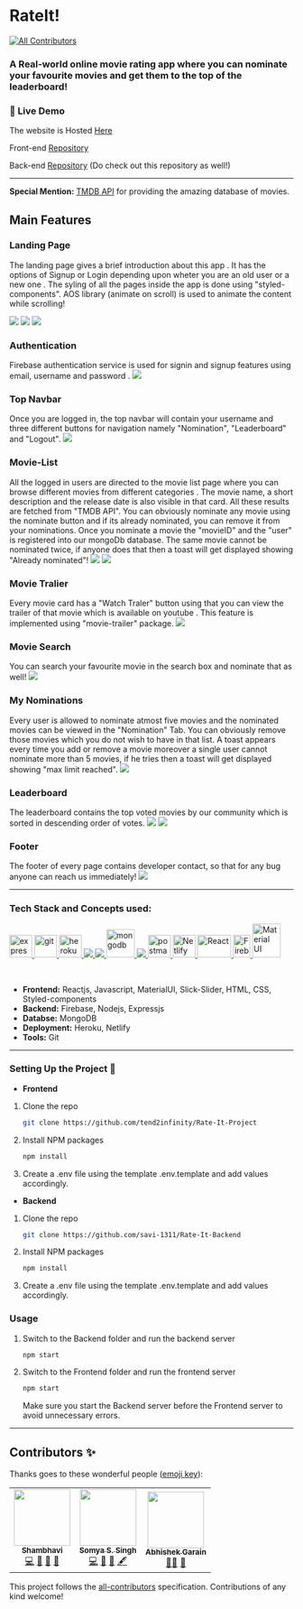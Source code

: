 # RateIt!
<!-- ALL-CONTRIBUTORS-BADGE:START - Do not remove or modify this section -->
[![All Contributors](https://img.shields.io/badge/all_contributors-3-orange.svg?style=flat-square)](#contributors-)
<!-- ALL-CONTRIBUTORS-BADGE:END -->
### A Real-world online movie rating app where you can nominate your favourite movies and get them to the top of the leaderboard! 

### 🔗 Live Demo

The website is Hosted [Here](https://rate-it-project.netlify.app)

Front-end [Repository](https://github.com/tend2infinity/Rate-It-Project)

Back-end [Repository](https://github.com/savi-1311/Rate-It-Backend) (Do check out this repository as well!)

***
__Special Mention:__ [TMDB API](https://developers.themoviedb.org/3) for providing the amazing database of movies.
## Main Features
### Landing Page
The landing page gives a brief introduction about this app . It has the options of Signup or Login depending upon wheter you are an old user or a new one . The syling of all the pages inside the app is done using "styled-components". AOS library (animate on scroll) is used to animate the content while scrolling!

![](https://github.com/tend2infinity/Rate-It-Project/blob/master/public/screenshots/rateit1.JPG)
![](https://github.com/tend2infinity/Rate-It-Project/blob/master/public/screenshots/rateit2.JPG)
![](https://github.com/tend2infinity/Rate-It-Project/blob/master/public/screenshots/rateit3.JPG)

### Authentication
Firebase authentication service is used for signin and signup features using email, username and password .
![](https://github.com/tend2infinity/Rate-It-Project/blob/master/public/screenshots/rateit5.JPG)

### Top Navbar
Once you are logged in, the top navbar will contain your username and three different buttons for navigation namely "Nomination", "Leaderboard" and "Logout".
![](https://github.com/tend2infinity/Rate-It-Project/blob/master/public/screenshots/rateit6.JPG)

### Movie-List
All the logged in users are directed to the movie list page where you can browse different movies from different categories . The movie name, a short description and the release date is also visible in that card. All these results are fetched from "TMDB API". You can obviously nominate any movie using the nominate button and if its already nominated, you can remove it from your nominations. Once you nominate a movie the "movieID" and the "user" is registered into our mongoDb database. The same movie cannot be nominated twice, if anyone does that then a toast will get displayed showing "Already nominated"!
![](https://github.com/tend2infinity/Rate-It-Project/blob/master/public/screenshots/rateit7.JPG)
![](https://github.com/tend2infinity/Rate-It-Project/blob/master/public/screenshots/rateit9.JPG)

### Movie Tralier
Every movie card has a "Watch Traler" button using that you can view the trailer of that movie which is available on youtube . This feature is implemented using "movie-trailer" package.
![](https://github.com/tend2infinity/Rate-It-Project/blob/master/public/screenshots/rateit8.JPG)

### Movie Search
You can search your favourite movie in the search box and nominate that as well!
![](https://github.com/tend2infinity/Rate-It-Project/blob/master/public/screenshots/rateit14.JPG)

### My Nominations
Every user is allowed to nominate atmost five movies and the nominated movies can be viewed in the "Nomination" Tab. You can obviously remove those movies which you do not wish to have in that list. A toast appears every time you add or remove a movie moreover a single user cannot nominate more than 5 movies, if he tries then a toast will get displayed showing "max limit reached".
![](https://github.com/tend2infinity/Rate-It-Project/blob/master/public/screenshots/rateit11.JPG)

### Leaderboard
The leaderboard contains the top voted movies by our community which is sorted in descending order of votes.
![](https://github.com/tend2infinity/Rate-It-Project/blob/master/public/screenshots/rateit12.JPG)
![](https://github.com/tend2infinity/Rate-It-Project/blob/master/public/screenshots/rateit13.JPG)

### Footer
The footer of every page contains developer contact, so that for any bug anyone can reach us immediately!
![](https://github.com/tend2infinity/Rate-It-Project/blob/master/public/screenshots/rateit3.JPG)


***
### Tech Stack and Concepts used:

<p align="left"> <a href="https://expressjs.com" target="_blank"> <img src="https://www.vectorlogo.zone/logos/expressjs/expressjs-ar21.svg" alt="express" height="40"/> </a> <a href="https://git-scm.com/" target="_blank"> <img src="https://www.vectorlogo.zone/logos/git-scm/git-scm-icon.svg" alt="git" width="40" height="40"/> </a> <a href="https://heroku.com" target="_blank"> <img src="https://www.vectorlogo.zone/logos/heroku/heroku-icon.svg" alt="heroku" width="40" height="40"/> </a> <a href="https://www.w3.org/html/" target="_blank"> <img src="https://img.icons8.com/color/48/000000/html-5.png"/> </a> <a href="https://developer.mozilla.org/en-US/docs/Web/JavaScript" target="_blank"> <img src="https://img.icons8.com/color/48/000000/javascript.png"/> </a> <a href="https://www.mongodb.com/" target="_blank"> <img src="https://www.vectorlogo.zone/logos/mongodb/mongodb-icon.svg" alt="mongodb" width="50" height="50"/> </a> <a href="https://nodejs.org" target="_blank"> <img src="https://img.icons8.com/color/48/000000/nodejs.png"/> </a> <a href="https://postman.com" target="_blank"> <img src="https://www.vectorlogo.zone/logos/getpostman/getpostman-icon.svg" alt="postman" width="40" height="40"/> </a> <a href="https://www.netlify.com" target="_blank"> <img src="https://www.netlify.com/img/press/logos/logomark.png" alt="Netlify" width="40" height="40"/> </a> <a href="https://reactjs.org/" target="_blank"> <img src="https://upload.wikimedia.org/wikipedia/commons/thumb/a/a7/React-icon.svg/1280px-React-icon.svg.png" alt="React" width="60" height="40"/> </a> <a href="https://firebase.google.com/" target="_blank"> <img src="https://firebase.google.com/downloads/brand-guidelines/PNG/logo-logomark.png" alt="Firebase" width="30" height="40"/> </a> <a href="https://material-ui.com" target="_blank"> <img src="https://material-ui.com/static/logo.png" alt="Material UI" width="50" height="60"/> </a></p>
<br>

* __Frontend:__ Reactjs, Javascript, MaterialUI, Slick-Slider, HTML, CSS, Styled-components
* __Backend:__ Firebase, Nodejs, Expressjs
* __Databse:__ MongoDB
* __Deployment:__ Heroku, Netlify
* __Tools:__ Git

***

### Setting Up the Project 🔧

* __Frontend__

1. Clone the repo

   ```sh
   git clone https://github.com/tend2infinity/Rate-It-Project
   ```
2. Install NPM packages

   ```sh
   npm install
   ```
3. Create a .env file using the template .env.template and add values accordingly.

* __Backend__

1. Clone the repo

   ```sh
   git clone https://github.com/savi-1311/Rate-It-Backend
   ```
2. Install NPM packages

   ```sh
   npm install
   ```
3. Create a .env file using the template .env.template and add values accordingly.
   
### Usage

1.  Switch to the Backend folder and run the backend server

    ```sh 
    npm start 
    ```
    
2.  Switch to the Frontend folder and run the frontend server

    ```sh 
    npm start 
    ```
    
    Make sure you start the Backend server before the Frontend server to avoid unnecessary errors.
***

## Contributors ✨

Thanks goes to these wonderful people ([emoji key](https://allcontributors.org/docs/en/emoji-key)):

<!-- ALL-CONTRIBUTORS-LIST:START - Do not remove or modify this section -->
<!-- prettier-ignore-start -->
<!-- markdownlint-disable -->
<table>
  <tr>
    <td align="center"><a href="https://portfolio-shambhavi.netlify.app/"><img src="https://avatars.githubusercontent.com/u/56017960?v=4?s=100" width="100px;" alt=""/><br /><sub><b>Shambhavi</b></sub></a><br /><a href="https://github.com/tend2infinity/Rate-It-Project/commits?author=savi-1311" title="Code">💻</a> <a href="#design-savi-1311" title="Design">🎨</a> <a href="https://github.com/tend2infinity/Rate-It-Project/commits?author=savi-1311" title="Documentation">📖</a> <a href="#data-savi-1311" title="Data">🔣</a></td>
    <td align="center"><a href="https://github.com/tend2infinity"><img src="https://avatars.githubusercontent.com/u/61948033?v=4?s=100" width="100px;" alt=""/><br /><sub><b>Somya S. Singh</b></sub></a><br /><a href="https://github.com/tend2infinity/Rate-It-Project/commits?author=tend2infinity" title="Code">💻</a> <a href="#design-tend2infinity" title="Design">🎨</a> <a href="https://github.com/tend2infinity/Rate-It-Project/commits?author=tend2infinity" title="Documentation">📖</a> <a href="#content-tend2infinity" title="Content">🖋</a></td>
    <td align="center"><a href="http://abhi-blogs.web.app"><img src="https://avatars.githubusercontent.com/u/36303692?v=4?s=100" width="100px;" alt=""/><br /><sub><b>Abhishek Garain</b></sub></a><br /><a href="#mentoring-abhi211199" title="Mentoring">🧑‍🏫</a> <a href="https://github.com/tend2infinity/Rate-It-Project/pulls?q=is%3Apr+reviewed-by%3Aabhi211199" title="Reviewed Pull Requests">👀</a></td>
  </tr>
</table>

<!-- markdownlint-restore -->
<!-- prettier-ignore-end -->

<!-- ALL-CONTRIBUTORS-LIST:END -->

This project follows the [all-contributors](https://github.com/all-contributors/all-contributors) specification. Contributions of any kind welcome!
